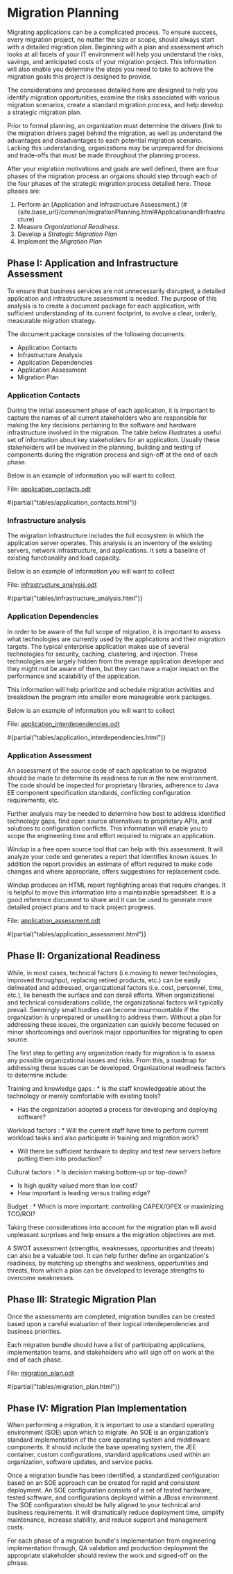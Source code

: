 Migration Planning
==================

Migrating applications can be a complicated process. To ensure success, every migration project, no matter the size or scope, should always start with a detailed migration plan. Beginning with a plan and  assessment which looks at all facets of your IT environment will help you understand the risks, savings, and anticipated costs of your migration project. This information will also enable you determine the steps you need to take to achieve the migration goals this project is designed to provide.

The considerations and processes detailed here are designed to help you identify migration opportunities, examine the risks associated with various migration scenarios, create a standard migration process, and help develop a strategic migration plan. 

Prior to formal planning, an organization must determine the drivers (link to the migration drivers page) behind the migration, as well as understand the advantages and disadvantages to each potential migration scenario. Lacking this understanding, organizations may be unprepared for decisions and trade-offs that must be made throughout the planning process. 

After your migration motivations and goals are well defined, there are four phases of the migration process an orgaions should step through each of the four phases of the strategic migration process detailed here. Those phases are: 

1. Perform an [Application and Infrastructure Assessment.] (#{site.base_url}/common/migrationPlanning.html#ApplicationandInfrastructure)  
2. Measure *Organizational Readiness*.
3. Develop a *Strategic Migration Plan*
4. Implement the *Migration Plan* 


Phase I: Application and Infrastructure Assessment
------------------------------------------------

To ensure that business services are not unnecessarily disrupted, a detailed application and infrastructure assessment is needed. The purpose of this analysis is to create a document package for each application, with sufficient understanding of its current footprint, to evolve a clear, orderly, measurable migration strategy.

The document package consistes of the following documents.  

* Application Contacts 
* Infrastructure Analysis
* Application Dependencies
* Application Assessment
* Migration Plan

### Application Contacts ###

During the initial assessment phase of each application, it is important to capture the names of all current stakeholders who are responsible for making the  key decisions pertaining to the software and hardware infrastructure involved in the migration. The table below illustrates a useful set of information about key stakeholders for an application. Usually these stakeholders will be involved in the planning, building and testing of components during the migration process and sign-off at the end of each phase.  

Below is an example of information you will want to collect.  

File: [application_contacts.odt](#{site.base_url}/forms/application_contacts.odt)

#{partial("tables/application_contacts.html")}

### Infrastructure analysis ###
<a id=”ApplicationandInfrastructure”/> 
The migration infrastructure includes the full ecosystem in which the application server operates. This analysis is an inventory of the existing servers, network infrastructure, and applications. It sets a baseline of existing functionality and load capacity.

Below is an example of information you will want to collect 

File: [infrastructure_analysis.odt]({site.base_url}/forms/infrastructure_analysis.odt)

#{partial("tables/infrastructure_analysis.html")}


### Application Dependencies ###

In order to be aware of the full scope of migration, it is important to assess what technologies are currently used by the applications and their migration targets. The typical enterprise application makes use of several technologies for security, caching, clustering, and injection. These technologies are largely hidden from the average application developer and they might not be aware of them, but they can have a major impact on the performance and scalability of the application.  

This information will help prioritize and schedule migration activities and breakdown the program into smaller more manageable work packages.  

Below is an example of information you will want to collect 

File: [application_interdependencies.odt](#{site.base_url}/forms/application_interdependencies.odt)

#{partial("tables/application_interdependencies.html")}

### Application Assessment ###
   
An assessment of the source code of each application to be migrated should be made to determine its readiness to run in the new environment.  The code should be inspected for proprietary libraries, adherence to Java EE component specification standards, conflicting configuration requirements, etc. 

Further analysis may be needed to determine how best to address identified technology gaps, find open source alternatives to proprietary APIs, and solutions to configuration conflicts.  This information will enable you to scope the engineering time and effort required to migrate an application.  
   
*Windup* is a free open source tool that can help with this assessment. It will analyze your code and generates a report that identifies known issues. In addition the report provides an estimate of effort required to make code changes and where appropriate, offers suggestions for replacement code. 

Windup produces an HTML report highlighting areas that require changes. It is helpful to move this information into a maintainable spreadsheet. It is a good reference document to share and it can be used to generate more detailed project plans and to track project progress.  

File: [application_assessment.odt](#{site.base_url}/forms/application_assessment.odt)

#{partial("tables/application_assessment.html")}

Phase II: Organizational Readiness
----------------------------------

While, in most cases, technical factors (i.e.moving to newer technologies, improved throughput, replacing retired products, etc.) can be easily delineated and addressed, organizational factors (i.e. cost, personnel, time, etc.), lie beneath the surface and can derail efforts. When organizational  and technical considerations collide, the organizational factors will typically prevail. Seemingly small hurdles can become insurmountable if the organization is unprepared or unwilling to address them. Without a plan for addressing these issues, the organization can quickly become focused on minor shortcomings and overlook major opportunities for migrating to open source.   

The first step to getting any organization ready for migration is to assess any possible organizational issues and risks. From this, a roadmap for addressing these issues can be developed. Organizational readiness factors to determine include:

Training and knowledge gaps
: * Is the staff knowledgeable about the technology or merely comfortable with existing tools?  
  * Has the organization adopted a process for developing and deploying software?  

Workload factors
: * Will the current staff have time to perform current workload tasks and also participate in training and migration work?  
  * Will there be sufficient hardware to deploy and test new servers before putting them into production?  

Cultural factors
: * Is decision making bottom-up or  top-down?
  * Is high quality valued more than low cost?
  * How important is leading versus trailing edge?

Budget
: * Which is more important: controlling CAPEX/OPEX or maximizing TCO/ROI?


Taking these considerations into account for the migration plan will avoid unpleasant surprises and help ensure a the migration objectives are met.  

A SWOT assessment (strengths, weaknesses, opportunities and threats) can also be a valuable tool.  It can  help further define an organization's readiness, by matching up strengths and weakness, opportunities and threats, from which a plan can be developed to leverage strengths to overcome weaknesses. 

Phase III: Strategic Migration Plan
-----------------------------------
    
Once the assessments are completed, migration bundles can be created based upon a careful evaluation of their logical interdependencies and business priorities. 

Each migration bundle should have a list of participating applications, implementation teams, and stakeholders who will sign off on work at the end of each phase.  
    
File: [migration_plan.odt](#{site.base_url}/forms/migration_plan.odt)

#{partial("tables/migration_plan.html")}

Phase IV: Migration Plan Implementation 
---------------------------------------

When performing a migration, it is important to use a standard operating environment (SOE) upon which to migrate. An SOE is an organization’s standard implementation of the core operating system and middleware components. It should include the base operating system, the JEE container, custom configurations, standard applications used within an organization, software updates, and service packs.  
   
Once a migration bundle has been identified, a standardized configuration based on an SOE approach can be created for rapid and consistent deployment. An SOE configuration consists of a set of tested hardware, tested software,  and configurations deployed within a JBoss environment. The SOE configuration should be fully aligned to your technical and business requirements. It will dramatically reduce deployment time, simplify maintenance, increase stability, and reduce support and management costs.  

For each phase of a migration bundle's implementation from engineering implementation through,  QA validation and production deployment the appropriate stakeholder should review the work and signed-off on the phrase.  


